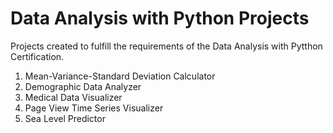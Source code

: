 # Data Analysis with Python Projects 

Projects created to fulfill the requirements of the Data Analysis with Pytthon Certification.

1. Mean-Variance-Standard Deviation Calculator
2. Demographic Data Analyzer
3. Medical Data Visualizer
4. Page View Time Series Visualizer
5. Sea Level Predictor
